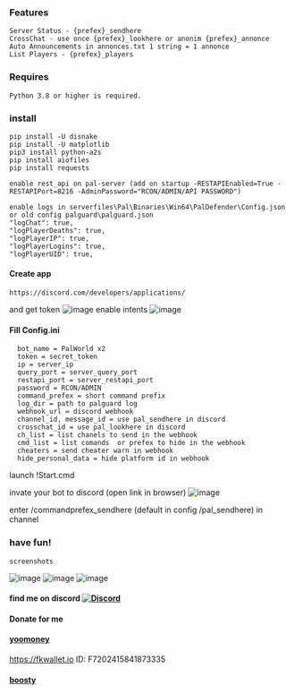 ### Features
    Server Status - {prefex}_sendhere
    CrossChat - use once {prefex}_lookhere or anonim {prefex}_annonce
    Auto Announcements in annonces.txt 1 string = 1 annonce
    List Players - {prefex}_players
### Requires
    Python 3.8 or higher is required.
### install
    pip install -U disnake
    pip install -U matplotlib
    pip3 install python-a2s
    pip install aiofiles
    pip install requests
    
    enable rest_api on pal-server (add on startup -RESTAPIEnabled=True -RESTAPIPort=8216 -AdminPassword="RCON/ADMIN/API PASSWORD")

    enable logs in serverfiles\Pal\Binaries\Win64\PalDefender\Config.json or old config palguard\palguard.json
    "logChat": true,
    "logPlayerDeaths": true,
    "logPlayerIP": true,
    "logPlayerLogins": true,
    "logPlayerUID": true,
#### Create app
    https://discord.com/developers/applications/
and get token
![image](https://github.com/JTNeXuS2/SoulMask.Tools/assets/88918931/1bbc7362-5a92-47c5-a314-d41ec9b4fd36)
enable intents
![image](https://github.com/JTNeXuS2/SoulMask.Tools/assets/88918931/7b8b7f40-3129-4d96-bfe6-b0bea1d80422)
#### Fill Config.ini
      bot_name = PalWorld x2
      token = secret_token
      ip = server_ip
      query_port = server_query_port
      restapi_port = server_restapi_port
      password = RCON/ADMIN
      command_prefex = short command prefix
      log_dir = path to palguard log
      webhook_url = discord webhook
      channel_id, message_id = use pal_sendhere in discord
      crosschat_id = use pal_lookhere in discord
      ch_list = list chanels to send in the webhook
      cmd_list = list comands  or prefex to hide in the webhook
      cheaters = send cheater warn in webhook
      hide_personal_data = hide platform id in webhook

launch !Start.cmd

invate your bot to discord (open link in browser)
![image](https://github.com/JTNeXuS2/SoulMask.Tools/assets/88918931/4d904844-cc7f-4a60-8ddb-5910c2555e23)

enter /commandprefex_sendhere (default in config /pal_sendhere) in channel

### have fun!
    screenshots
![image](https://github.com/user-attachments/assets/c3cdfb97-2568-47d9-b47a-0a8c1cef6dc5)
![image](https://github.com/user-attachments/assets/6006815f-6e30-4b98-9952-f0f430c76fab)
![image](https://github.com/user-attachments/assets/27ba738e-6e9f-4d47-97e7-268337356392)




#### find me on discord [![Discord](https://discordapp.com/api/guilds/626106205122592769/widget.png?style=shield)](https://discord.gg/qYmBmDR)
#### Donate for me
#### [yoomoney](https://yoomoney.ru/to/4100116619431314)
https://fkwallet.io  ID: F7202415841873335
#### [boosty](https://boosty.to/_illidan_)
